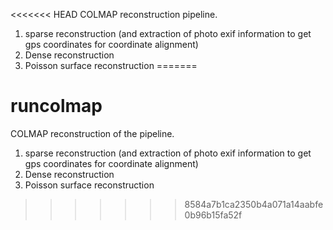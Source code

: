 <<<<<<< HEAD
COLMAP reconstruction pipeline.

1. sparse reconstruction (and extraction of photo exif information to get gps coordinates for coordinate alignment)
2. Dense reconstruction
3. Poisson surface reconstruction
=======
# runcolmap
COLMAP reconstruction of the pipeline.
1. sparse reconstruction (and extraction of photo exif information to get gps coordinates for coordinate alignment)
2. Dense reconstruction
3. Poisson surface reconstruction
>>>>>>> 8584a7b1ca2350b4a071a14aabfe0b96b15fa52f
